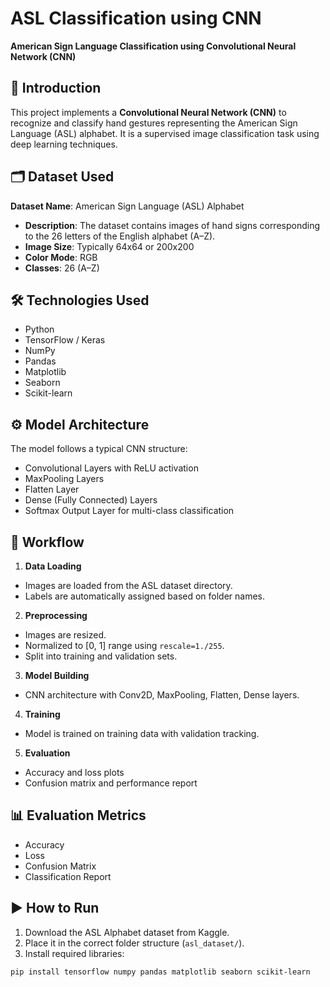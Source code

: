 # ASL Classification using CNN

**American Sign Language Classification using Convolutional Neural Network (CNN)**


## 🧠 Introduction

This project implements a **Convolutional Neural Network (CNN)** to recognize and classify hand gestures representing the American Sign Language (ASL) alphabet. It is a supervised image classification task using deep learning techniques.


## 🗂️ Dataset Used

**Dataset Name**: American Sign Language (ASL) Alphabet

- **Description**: The dataset contains images of hand signs corresponding to the 26 letters of the English alphabet (A–Z).
- **Image Size**: Typically 64x64 or 200x200
- **Color Mode**: RGB
- **Classes**: 26 (A–Z)


## 🛠️ Technologies Used

- Python
- TensorFlow / Keras
- NumPy
- Pandas
- Matplotlib
- Seaborn
- Scikit-learn


## ⚙️ Model Architecture

The model follows a typical CNN structure:
- Convolutional Layers with ReLU activation
- MaxPooling Layers
- Flatten Layer
- Dense (Fully Connected) Layers
- Softmax Output Layer for multi-class classification


## 🔄 Workflow

1. **Data Loading**
 - Images are loaded from the ASL dataset directory.
 - Labels are automatically assigned based on folder names.

2. **Preprocessing**
 - Images are resized.
 - Normalized to [0, 1] range using `rescale=1./255`.
 - Split into training and validation sets.

3. **Model Building**
 - CNN architecture with Conv2D, MaxPooling, Flatten, Dense layers.

4. **Training**
 - Model is trained on training data with validation tracking.

5. **Evaluation**
 - Accuracy and loss plots
 - Confusion matrix and performance report


## 📊 Evaluation Metrics

- Accuracy
- Loss
- Confusion Matrix
- Classification Report


## ▶️ How to Run

1. Download the ASL Alphabet dataset from Kaggle.
2. Place it in the correct folder structure (`asl_dataset/`).
3. Install required libraries:
 ```bash
 pip install tensorflow numpy pandas matplotlib seaborn scikit-learn

